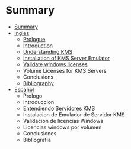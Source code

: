 # Summary

* [Summary](README.md)
* [Ingles](ingles.md)
  * [Prologue](ingles/prologue.md)
  * [Introduction](ingles/introduction.md)
  * [Understanding KMS](ingles/understanding-kms.md)
  * [Installation of KMS Server Emulator](ingles/installation-of-kms-server-emulator.md)
  * [Validate windows licenses](ingles/validate-windows-licenses.md)
  * Volume Licenses for KMS Servers
  * Conclusions
  * [Bibliography](ingles/bibliography.md)
* [Español](espanol.md)
  * Prologo
  * Introduccion
  * Entendiendo Servidores KMS
  * Instalacion de Emulador de Servidor KMS
  * Validacion de licencias Windows
  * Licencias windows por volumen 
  * Conclusiones
  * Bibliografia


